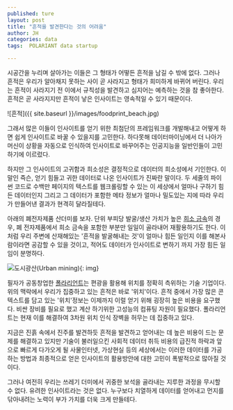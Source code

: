```yaml
---
published: ture
layout: post
title: "흔적을 발견한다는 것의 어려움"
author: JH
categories: data
tags:  POLARIANT data startup

---
```


시공간을 누리며 살아가는 이들은 그 형태가 어떻든 흔적을 남길 수 밖에 없다. 그러나 흔적은 우리가 알아채지 못하는 사이 곧 사라지고 형태가 희미하게 바뀌어 버린다. 우리는 흔적이 사라지기 전 이에서 규칙성을 발견하고 심지어는 예측하는 것을 참 좋아한다. 흔적은 곧 사라지지만 흔적이 낳은 인사이트는 영속적일 수 있기 때문이다.

![흔적]({{ site.baseurl }}/images/foodprint_beach.jpg)

그래서 많은 이들이 인사이트를 얻기 위한 최첨단의 프레임워크를 개발해내고 어떻게 하면 쉽게 인사이트로 바꿀 수 있을지를 고민한다. 하다못해 데이터마이닝에서 더 나아가 머신이 상황을 자동으로 인식하여 인사이트로 바꾸어주는 인공지능을 일반인들이 고민하기에 이르렀다.

하지만 그 인사이트의 고귀함과 희소성은 결정적으로 데이터의 희소성에서 기인한다. 이말인 즉슨, 얻기 힘들고 귀한 데이터로 나온 인사이트가 진짜란 말이다. 두 세줄의 파이썬 코드로 수백만 페이지의 텍스트를 웹크롤링할 수 있는 이 세상에서 얼마나 구하기 힘든 데이터인지 그리고 그 데이터가 포함한 메타 정보가 얼마나 밀도있는 지에 따라 우리가 만들어낸 결과가 현격히 달라질테다.

아래의 폐전자제품 산더미를 보자. 단위 부피당 발굴/생산 가치가 높은 [희소 금속](http://www.joongboo.com/news/articleView.html?idxno=870753)의 경우, 폐 전자제품에서 희소 금속을 포함한 부분만 일일이 골라내어 재활용하기도 한다. 이처럼 우리 주변에 산재해있는 '흔적을 발굴해내는 것'이 얼마나 힘든 일인지 이를 해본사람이라면 공감할 수 있을 것이고, 적어도 데이터가 인사이트로 변하기 까지 가장 힘든 일임이 분명하다. 


![도시광산(Urban mining)]({{site.baseurl}}/images/urban_mining.jpg){: img}


필자가 공동창업한 [폴라리언트][폴라리언트]는 편광을 활용해 위치를 정확히 측위하는 기술 기업이다. 위의 맥락에서 우리가 집중하고 있는 흔적은 바로 '위치'이다. 흔적 중에서 가장 많은 콘텍스트를 담고 있는 '위치'정보는 이제까지 이럴 얻기 위해 굉장히 높은 비용을 요구했다. 비싼 장비를 필요로 했고 계산 하기위한 고성능의 컴퓨팅 자원이 필요했다. 폴라리언트는 현재 이를 해결하여 3차원 위치 인식 장벽을 허무는 데 집중하고 있다.

지금은 진흙 속에서 진주를 발견하듯 흔적을 발견하고 얻어내는 데 높은 비용이 드는 문제를 해결하고 있지만 기술이 불러일으킨 사회적 데이터 취득 비용의 급진적 하락과 앞으로 빠르게 다가오게 될 사물인터넷, 가상현실 등의 세상에서는 이러한 데이터를 가공하는 방법과 최종적으로 얻은 인사이트의 활용방안에 대한 고민이 폭발적으로 많아질 것이다.

그러나 여전히 우리는 쓰레기 더미에서 귀중한 보석을 골라내는 지루한 과정을 무시할 수 없다. 유려한 인사이트라는 것은 없다. 누구보다 치열하게 데이터를 얻어내고 먼지를 닦아내려는 노력이 부가 가치를 더욱 크게 만들테다.


[폴라리언트]: http://polariant.io


